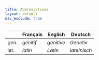 ```yaml
---
title: Abbreviations
layout: default
nav_exclude: true
---
```

|  | Français |  English | Deutsch |
| --- | --- | --- |--- |
| gen. | *génitif*  | *genitive*  | *Genetiv*
| lat.  | *latin* | *Latin* | *lateinisch*